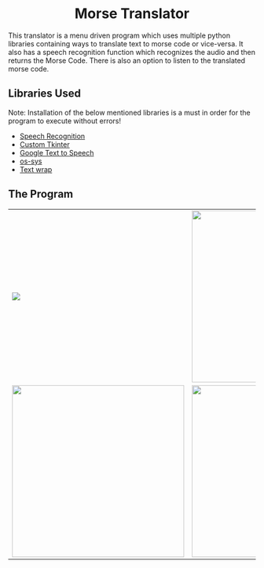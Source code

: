 <h1 align="center">
Morse Translator
</h1>

<p>
This translator is a menu driven program which uses multiple python libraries containing ways to translate text to morse code or vice-versa. It also has a speech recognition function which recognizes the audio and then returns the Morse Code. There is also an option to listen to the translated morse code.
</p>

## Libraries Used
Note: Installation of the below mentioned libraries is a must in order for the program to execute without errors!
- [Speech Recognition](https://pypi.org/project/SpeechRecognition/)
- [Custom Tkinter](https://pypi.org/project/customtkinter/0.3/)
- [Google Text to Speech](https://pypi.org/project/gTTS/)
- [os-sys](https://pypi.org/project/os-sys/)
- [Text wrap](https://pypi.org/project/textwrap3/)


## The Program
<table>
  <tr>
    <td><img src="https://user-images.githubusercontent.com/101137482/215337946-d8793e03-eb86-482f-904e-30c37db94220.png",width=350></td>
    <td><img src="https://user-images.githubusercontent.com/101137482/215337608-6d2d101a-7c30-44bf-81fe-efaf8ecd73d0.png" width=350></td>
  </tr>
  <tr>
      <td><img src="https://user-images.githubusercontent.com/101137482/215337609-136504bd-eff6-4c39-9c27-88d8156235cf.png" width=350></td>
    <td><img src="https://user-images.githubusercontent.com/101137482/215337606-744f31ac-b30d-49bc-8915-b747d2ef8920.png" width=350></td>
  </tr>
 </table>

